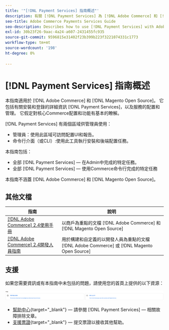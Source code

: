 ```yaml
---
title: '"[!DNL Payment Services] 指南概述"'
description: 有關 [!DNL Payment Services] 為 [!DNL Adobe Commerce] 和 [!DNL Magento Open Source] 管理員，包括安裝和登錄
seo-title: Adobe Commerce Payments Services Guide
seo-description: Describes how to use [!DNL Payment Services] with Adobe Commerce or [!DNL Magento Open Source].
exl-id: 30b23f26-9aac-4a24-a607-2431455fc935
source-git-commit: 9596815e31402f23b399b223f3221074331c1773
workflow-type: tm+mt
source-wordcount: '198'
ht-degree: 0%

---
```


# [!DNL Payment Services] 指南概述

本指南適用於 [!DNL Adobe Commerce] 和 [!DNL Magento Open Source]。 它包括有關安裝和登錄的詳細資訊 [!DNL Payment Services]，以及服務的配置和管理。 它假定對核心Commerce配置和功能有基本的瞭解。

[!DNL Payment Services] 有兩個區域供管理員使用：

* 管理員：使用此區域可訪問配置UI和報告。
* 命令行介面（或CLI）:使用此工具執行安裝和後端配置任務。

本指南包括：

* 全部 [!DNL Payment Services] — 在Admin中完成的特定任務。
* 全部 [!DNL Payment Services] — 使用Commerce命令行完成的特定任務

本指南不涵蓋 [!DNL Adobe Commerce] 和 [!DNL Magento Open Source]。

## 其他文檔

| 指南 | 說明 |
|------ | ----------- |
| [[!DNL Adobe Commerce] 2.4使用手冊](https://docs.magento.com/user-guide/) | 以商戶為重點的文檔 [!DNL Adobe Commerce] 和 [!DNL Magento Open Source] |
| [[!DNL Adobe Commerce] 2.4開發人員指南](https://devdocs.magento.com/) | 用於構建和自定義的以開發人員為重點的文檔 [!DNL Adobe Commerce] 或 [!DNL Magento Open Source] |

## 支援

如果您需要資訊或有本指南中未包括的問題，請使用您的首頁上提供的以下資源：

![幫助資源](assets/help-resources.png)

* [幫助中心](https://support.magento.com/hc/en-us){target=&quot;_blank&quot;} — 請參閱 [!DNL Payment Services] — 相關故障排除文章。
* [支援票證](https://support.magento.com/hc/en-us/articles/360000913794#submit-ticket){target=&quot;_blank&quot;} — 提交票證以接收其他幫助。
